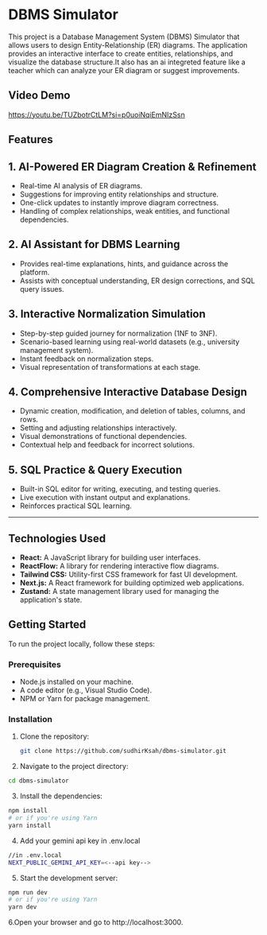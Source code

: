 # DBMS Simulator

This project is a Database Management System (DBMS) Simulator that allows users to design Entity-Relationship (ER) diagrams. The application provides an interactive interface to create entities, relationships, and visualize the database structure.It also has an ai integreted feature like a teacher which can analyze your ER diagram  or suggest improvements.

## Video Demo
https://youtu.be/TUZbotrCtLM?si=p0uoiNqiEmNIzSsn

## Features

## 1. AI-Powered ER Diagram Creation & Refinement
- Real-time AI analysis of ER diagrams.
- Suggestions for improving entity relationships and structure.
- One-click updates to instantly improve diagram correctness.
- Handling of complex relationships, weak entities, and functional dependencies.

## 2. AI Assistant for DBMS Learning
- Provides real-time explanations, hints, and guidance across the platform.
- Assists with conceptual understanding, ER design corrections, and SQL query issues.

## 3. Interactive Normalization Simulation
- Step-by-step guided journey for normalization (1NF to 3NF).
- Scenario-based learning using real-world datasets (e.g., university management system).
- Instant feedback on normalization steps.
- Visual representation of transformations at each stage.

## 4. Comprehensive Interactive Database Design
- Dynamic creation, modification, and deletion of tables, columns, and rows.
- Setting and adjusting relationships interactively.
- Visual demonstrations of functional dependencies.
- Contextual help and feedback for incorrect solutions.

## 5. SQL Practice & Query Execution
- Built-in SQL editor for writing, executing, and testing queries.
- Live execution with instant output and explanations.
- Reinforces practical SQL learning.

---


## Technologies Used

- **React:** A JavaScript library for building user interfaces.
- **ReactFlow:** A library for rendering interactive flow diagrams.
- **Tailwind CSS:** Utility-first CSS framework for fast UI development.
- **Next.js:** A React framework for building optimized web applications.
- **Zustand:** A state management library used for managing the application's state.

## Getting Started

To run the project locally, follow these steps:

### Prerequisites

- Node.js installed on your machine.
- A code editor (e.g., Visual Studio Code).
- NPM or Yarn for package management.

### Installation

1. Clone the repository:

   ```bash
   git clone https://github.com/sudhirKsah/dbms-simulator.git
    ```
2. Navigate to the project directory:

```bash
cd dbms-simulator
```
3. Install the dependencies:

```bash
npm install
# or if you're using Yarn
yarn install
```

4. Add your gemini api key in .env.local 
```bash
//in .env.local
NEXT_PUBLIC_GEMINI_API_KEY=<--api key-->
```
5. Start the development server:

```bash
npm run dev
# or if you're using Yarn
yarn dev
```

6.Open your browser and go to http://localhost:3000.
